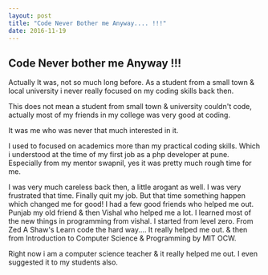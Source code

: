 ```yaml
---
layout: post
title: "Code Never Bother me Anyway.... !!!"
date: 2016-11-19
---
```


## Code Never bother me Anyway !!! <br>
Actually It was, not so much long before.
As a student from a small town & local university i never really focused on my coding skills back then.<br>

This does not mean a student from small town & university couldn't code, actually most of my friends in
my college was very good at coding.<br>

It was me who was never that much interested in it.

I used to focused on academics more than my practical coding skills.
Which i understood at the time of my first job as a php developer at pune.
Especially from my mentor swapnil, yes it was pretty much rough time for me.

I was very much careless back then, a little arogant as well.
I was very frustrated that time. Finally quit my job.
But that time something happen which changed me for good!
I had a few good friends who helped me out. Punjab my old friend & then Vishal who helped me a lot.
I learned most of the new things in programming from vishal.
I started from level zero. 
From Zed A Shaw's  Learn code the hard way.... It really helped me out.
& then from Introduction to Computer Science & Programming by MIT OCW.

Right now i am a computer science teacher & it really helped me out.
I even suggested it to my students also.
